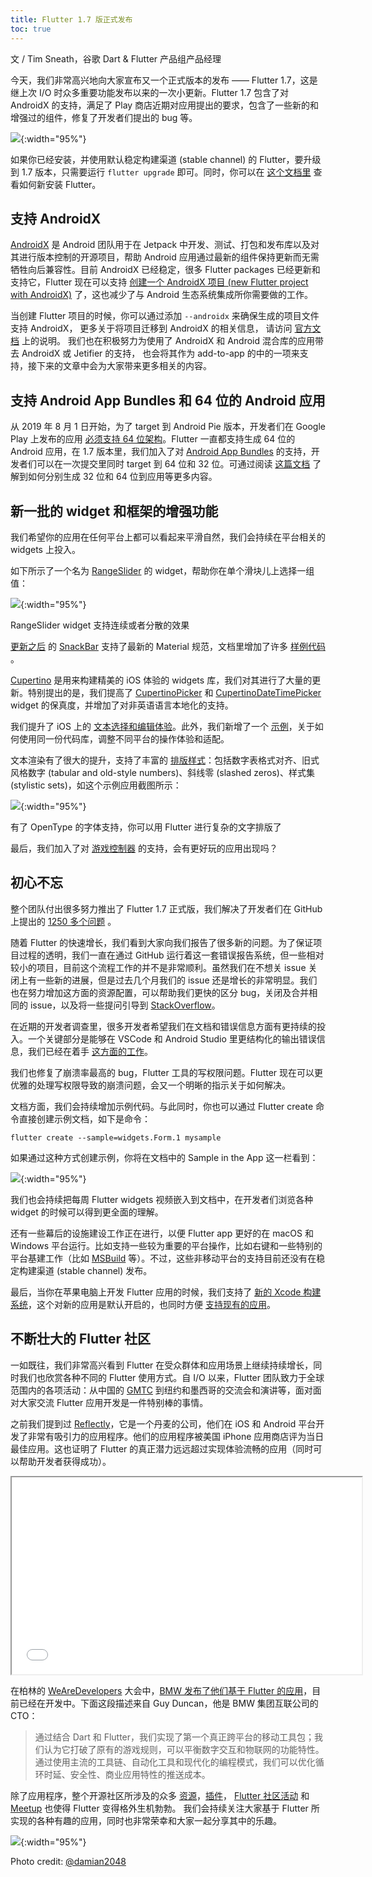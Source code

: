 ```yaml
---
title: Flutter 1.7 版正式发布
toc: true
---
```


文 / Tim Sneath，谷歌 Dart & Flutter 产品组产品经理

今天，我们非常高兴地向大家宣布又一个正式版本的发布 —— Flutter 1.7，这是继上次 I/O 时众多重要功能发布以来的一次小更新。Flutter 1.7 包含了对 AndroidX 的支持，满足了 Play 商店近期对应用提出的要求，包含了一些新的和增强过的组件，修复了开发者们提出的 bug 等。

![](https://files.flutter-io.cn/posts/flutter-cn/2019/flutter-1dot7-release/announcing-1-7.png){:width="95%"}

如果你已经安装，并使用默认稳定构建渠道 (stable channel) 的 Flutter，要升级到 1.7 版本，只需要运行 `flutter upgrade` 即可。同时，你可以在 [这个文档里](/get-started/install) 查看如何新安装 Flutter。

## 支持 AndroidX

[AndroidX](https://developer.android.google.cn/jetpack/androidx)  是 Android 团队用于在 Jetpack 中开发、测试、打包和发布库以及对其进行版本控制的开源项目，帮助 Android 应用通过最新的组件保持更新而无需牺牲向后兼容性。目前 AndroidX 已经稳定，很多 Flutter packages 已经更新和支持它，Flutter 现在可以支持 [创建一个 AndroidX 项目 (new Flutter project with AndroidX)](https://github.com/flutter/flutter/pull/31028) 了，这也减少了与 Android 生态系统集成所你需要做的工作。

当创建 Flutter 项目的时候，你可以通过添加 `--androidx` 来确保生成的项目文件支持 AndroidX，
更多关于将项目迁移到 AndroidX 的相关信息，
请访问 [官方文档](/release/breaking-changes/androidx-migration#how-do-i-migrate-my-existing-app-plugin-or-host-editable-module-project-to-androidx) 上的说明。
我们也在积极努力为使用了 AndroidX 和 Android 混合库的应用带去 AndroidX 或 Jetifier 的支持，
也会将其作为 add-to-app 的中的一项来支持，接下来的文章中会为大家带来更多相关的内容。

## 支持 Android App Bundles 和 64 位的 Android 应用

从 2019 年 8 月 1 日开始，为了 target 到 Android Pie 版本，开发者们在 Google Play 上发布的应用 [必须支持 64 位架构](https://developer.android.google.cn/distribute/best-practices/develop/64-bit)。Flutter 一直都支持生成 64 位的 Android 应用，在 1.7 版本里，我们加入了对 [Android App Bundles](https://developer.android.google.cn/guide/app-bundle) 的支持，开发者们可以在一次提交里同时 target 到 64 位和 32 位。可通过阅读 [这篇文档](/deployment/android) 了解到如何分别生成 32 位和 64 位到应用等更多内容。

## 新一批的 widget 和框架的增强功能

我们希望你的应用在任何平台上都可以看起来平滑自然，我们会持续在平台相关的 widgets 上投入。

如下所示了一个名为 [RangeSlider](https://github.com/flutter/flutter/pull/31681) 的 widget，帮助你在单个滑块儿上选择一组值：

![](https://files.flutter-io.cn/posts/flutter-cn/2019/flutter-1dot7-release/rangeslider-widget.gif){:width="95%"}

RangeSlider widget 支持连续或者分散的效果

[更新之后](https://github.com/flutter/flutter/pull/31275) 的 [SnackBar](https://github.com/flutter/flutter/pull/31275) 支持了最新的 Material 规范，文档里增加了许多 [样例代码](https://github.com/flutter/flutter/pull/34679) 。

[Cupertino](/ui/widgets/cupertino) 是用来构建精美的 iOS 体验的 widgets 库，我们对其进行了大量的更新。特别提出的是，我们提高了 [CupertinoPicker](https://github.com/flutter/flutter/pull/31464) 和  [CupertinoDateTimePicker](https://github.com/flutter/flutter/pull/31464) widget 的保真度，并增加了对非英语语言本地化的支持。

我们提升了 iOS 上的 [文本选择和编辑体验](/platform-integration/platform-adaptations#text-editing)。此外，我们新增了一个 [示例](https://github.com/flutter/samples/tree/master/platform_design)，关于如何使用同一份代码库，调整不同平台的操作体验和适配。

文本渲染有了很大的提升，支持了丰富的 [排版样式](https://api.flutter.dev/flutter/painting/TextStyle/fontFeatures.html)：包括数字表格式对齐、旧式风格数字 (tabular and old-style numbers)、斜线零 (slashed zeros)、样式集 (stylistic sets)，如这个示例应用截图所示：

![](https://files.flutter-io.cn/posts/flutter-cn/2019/flutter-1dot7-release/openType-font.png){:width="95%"}

有了 OpenType 的字体支持，你可以用 Flutter 进行复杂的文字排版了

最后，我们加入了对 [游戏控制器](https://github.com/flutter/flutter/pull/33868) 的支持，会有更好玩的应用出现吗？

## 初心不忘

整个团队付出很多努力推出了 Flutter 1.7 正式版，我们解决了开发者们在 GitHub 上提出的 [1250 多个问题](https://github.com/flutter/flutter/issues?q=is%3Aissue+is%3Aclosed+closed%3A2019-04-22..2019-06-21+sort%3Areactions-%2B1-desc) 。

随着 Flutter 的快速增长，我们看到大家向我们报告了很多新的问题。为了保证项目过程的透明，我们一直在通过 GitHub 运行着这一套错误报告系统，但一些相对较小的项目，目前这个流程工作的并不是非常顺利。虽然我们在不想关 issue 关闭上有一些新的进展，但是过去几个月我们的 issue 还是增长的非常明显。我们也在努力增加这方面的资源配置，可以帮助我们更快的区分 bug，关闭及合并相同的 issue，以及将一些提问引导到 [StackOverflow](https://stackoverflow.com/questions/tagged/flutter)。

在近期的开发者调查里，很多开发者希望我们在文档和错误信息方面有更持续的投入。一个关键部分是能够在 VSCode 和 Android Studio 里更结构化的输出错误信息，我们已经在着手 [这方面的工作](https://github.com/flutter/flutter/pull/34684)。

我们也修复了崩溃率最高的 bug，Flutter 工具的写权限问题。Flutter 现在可以更优雅的处理写权限导致的崩溃问题，会又一个明晰的指示关于如何解决。

文档方面，我们会持续增加示例代码。与此同时，你也可以通过 Flutter create 命令直接创建示例文档，如下是命令：

```flutter create --sample=widgets.Form.1 mysample```

如果通过这种方式创建示例，你将在文档中的 Sample in the App 这一栏看到：

![](https://files.flutter-io.cn/posts/flutter-cn/2019/flutter-1dot7-release/sample-at-docs.png){:width="95%"}

我们也会持续把每周 Flutter widgets 视频嵌入到文档中，在开发者们浏览各种 widget 的时候可以得到更全面的理解。

还有一些幕后的设施建设工作正在进行，以便 Flutter app 更好的在 macOS 和 Windows 平台运行。比如支持一些较为重要的平台操作，比如右键和一些特别的平台基建工作（比如 [MSBuild](https://docs.microsoft.com/en-us/visualstudio/msbuild/msbuild?view=vs-2019) 等）。不过，这些非移动平台的支持目前还没有在稳定构建渠道 (stable channel) 发布。

最后，当你在苹果电脑上开发 Flutter 应用的时候，我们支持了 [新的 Xcode 构建系统](https://github.com/flutter/flutter/pull/33684)，这个对新的应用是默认开启的，也同时方便 [支持现有的应用](https://github.com/flutter/flutter/issues/20685#issuecomment-509731873)。

## 不断壮大的 Flutter 社区

一如既往，我们非常高兴看到 Flutter 在受众群体和应用场景上继续持续增长，同时我们也欣赏各种不同的 Flutter 使用方式。自 I/O 以来，Flutter 团队致力于全球范围内的各项活动：从中国的 [GMTC](https://gmtc2019.geekbang.org/) 到纽约和墨西哥的交流会和演讲等，面对面对大家交流 Flutter 应用开发是一件特别棒的事情。


之前我们提到过 [Reflectly](https://www.forbes.com/sites/heatherfarmbrough/2018/05/01/reflectly-wants-to-be-an-adidas-of-the-mind/#572291294204)，它是一个丹麦的公司，他们在 iOS 和 Android 平台开发了非常有吸引力的应用程序。他们的应用程序被美国 iPhone 应用商店评为当日最佳应用。这也证明了 Flutter 的真正潜力远远超过实现体验流畅的应用（同时可以帮助开发者获得成功）。

<iframe width="560" height="315" src="{{site.bili.embed}}?aid=56686514&cid=99031924&page=1&autoplay=false" {{site.bili.set-short}}> </iframe>

在柏林的  [WeAreDevelopers](https://events.wearedevelopers.com/) 大会中，[BMW 发布了他们基于 Flutter 的应用](https://youtu.be/80pRyn7fZRk?t=1234)，目前已经在开发中。下面这段描述来自 Guy Duncan，他是 BMW 集团互联公司的 CTO：

> 通过结合 Dart 和 Flutter，我们实现了第一个真正跨平台的移动工具包；我们认为它打破了原有的游戏规则，可以平衡数字交互和物联网的功能特性。
> 通过使用主流的工具链、自动化工具和现代化的编程模式，我们可以优化循环时延、安全性、商业应用特性的推送成本。

除了应用程序，整个开源社区所涉及的众多 [资源](https://flutterx.com/)，[插件](https://pub.flutter-io.cn/flutter)， [Flutter 社区活动](https://flutterevents.com/) 和 [Meetup](https://www.meetup.com/topics/flutter/) 也使得 Flutter 变得格外生机勃勃。
我们会持续关注大家基于 Flutter 所实现的各种有趣的应用，同时也非常荣幸和大家一起分享其中的乐趣。

![](https://files.flutter-io.cn/posts/flutter-cn/2019/flutter-1dot7-release/flutter-bag.jpeg){:width="95%"}

Photo credit: [@damian2048](https://twitter.com/damian2048)

